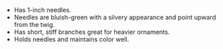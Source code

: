 * Has 1-inch needles.
* Needles are bluish-green with a silvery appearance and point upward from the twig.
* Has short, stiff branches great for heavier ornaments.
* Holds needles and maintains color well.
